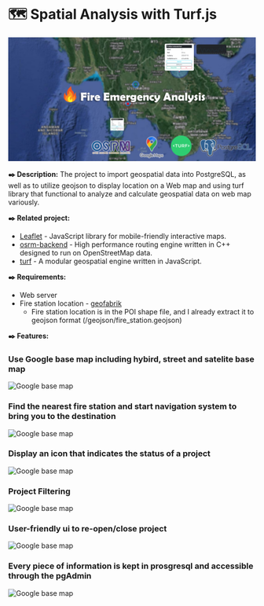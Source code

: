 # :world_map: Spatial Analysis with Turf.js 
![Geospatial Analysis](assets/img/Cover.jpg)

**:black_nib: Description:**
The project to import geospatial data into PostgreSQL, as well as to utilize geojson to display location on a Web map and using turf library that functional to analyze and calculate geospatial data on web map variously.

**:black_nib: Related project:**
- [Leaflet](https://github.com/Leaflet/Leaflet) - JavaScript library for mobile-friendly interactive maps.
- [osrm-backend](https://github.com/Project-OSRM/osrm-backend) - High performance routing engine written in C++ designed to run on OpenStreetMap data.
- [turf](https://github.com/Turfjs/turf) - A modular geospatial engine written in JavaScript.

**:black_nib: Requirements:**
- Web server
- Fire station location - [geofabrik]([https://urbandata.theurbanis.com/files/4/27](http://download.geofabrik.de/asia/thailand.html))
  - Fire station location is in the POI shape file, and I already extract it to geojson format (/geojson/fire_station.geojson)

**:black_nib: Features:**
### Use Google base map including hybird, street and satelite base map
![Google base map](https://drive.google.com/uc?id=1r3Gk6SDrUP8zTAt7CZ9tEA4CrSokIWTz)

### Find the nearest fire station and start navigation system to bring you to the destination
![Google base map](https://drive.google.com/uc?id=1HtgGAcDf1prTA5eDTM4wVjaDNiIPB91U)

### Display an icon that indicates the status of a project
![Google base map](https://drive.google.com/uc?id=1WMZw7hA3nmSm0mLTA6Nm8NdojjHsOuDm)

### Project Filtering 
![Google base map](https://drive.google.com/uc?id=1eMCVLhrbSf6fRylMGdHcy07HzzR6I_Li)

### User-friendly ui to re-open/close project
![Google base map](https://drive.google.com/uc?id=1G9OhIel71aRqwqVAQmPVDGGxyz6pLOMy)

### Every piece of information is kept in prosgresql and accessible through the pgAdmin
![Google base map](https://drive.google.com/uc?id=1KsFi86_amDcWh5n8hNag17I7bdtmENfe)
